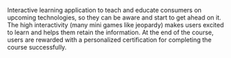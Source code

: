 Interactive learning application to teach and educate consumers on upcoming technologies, so they can be aware and start to get ahead on it. The high interactivity (many mini games like jeopardy) makes users excited to learn and helps them retain the information. At the end of the course, users are rewarded with a personalized certification for completing the course successfully.
